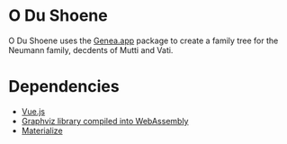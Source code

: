 # O Du Shoene

O Du Shoene uses the [Genea.app](https://www.genea.app/) package to create a family tree for the Neumann family, decdents of Mutti and Vati.

# Dependencies

* [Vue.js](https://vuejs.org/v2/guide/)
* [Graphviz library compiled into WebAssembly](https://github.com/hpcc-systems/hpcc-js-wasm/)
* [Materialize](https://materializecss.com/)
